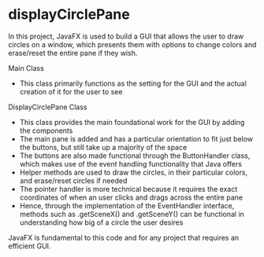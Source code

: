 # displayCirclePane
In this project, JavaFX is used to build a GUI that allows the user to draw circles on a window, which presents them with options to change colors and erase/reset the entire pane if they wish. 



Main Class
- This class primarily functions as the setting for the GUI and the actual creation of it for the user to see

DisplayCirclePane Class
- This class provides the main foundational work for the GUI by adding the components
- The main pane is added and has a particular orientation to fit just below the buttons, but still take up a majority of the space
- The buttons are also made functional through the ButtonHandler class, which makes use of the event handling functionality that Java offers
- Helper methods are used to draw the circles, in their particular colors, and erase/reset circles if needed 
- The pointer handler is more technical because it requires the exact coordinates of when an user clicks and drags across the entire pane
- Hence, through the implementation of the EventHandler interface, methods such as .getSceneX() and .getSceneY() can be functional in understanding how big             of a circle the user desires

JavaFX is fundamental to this code and for any project that requires an efficient GUI.
